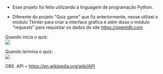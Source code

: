 - Esse projeto foi feito utilizando a linguagem de programação Python.

- Diferente do projeto "Quiz game" que fiz anteriormente, nesse utilizei o módulo Tkinter para criar a interface gráfica e além disso o módulo "requests" para requisitar os dados do site https://opentdb.com

Quando inicia o quiz:
<br>
<img src="https://lh3.googleusercontent.com/pw/AM-JKLW0WxLsTNyL4O9kBhJkfHEpR0dIMkPZ3lm80tZRCtgD5kbDAyRwW7P9Mb7s0DQYgeQhsolG_JacqO9PT4opD9f11CgQlflMXeW5kiQO6t0TLDTdZz7DenC2mVq-36Wt12gf01A2iT87hL_aHSlXtkoe=w356-h578-no?authuser=0">

Quando termina o quiz:
<br>
<img src="https://lh3.googleusercontent.com/pw/AM-JKLXvbKmSATGts7VzQl6QXHkML4r_zbXN84xcuABEyU3NlTq1w3gVm_cLk-BFSIGdWr17LoVXxOuV05UMSFDNBpeMoMswc5WwErho-WtU_xWz1-c0e-iPIGLFESGbzJiDclLCSF0YQ2Xi9ZbHHiqn7zJ-=w362-h575-no?authuser=0">

OBS.
API = https://en.wikipedia.org/wiki/API
